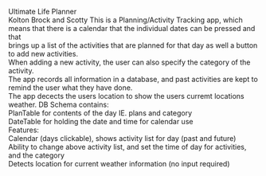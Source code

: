 Ultimate Life Planner  
Kolton Brock and Scotty
This is a Planning/Activity Tracking app, which means that there is a calendar that the individual dates can be pressed and that  
brings up a list of the activities that are planned for that day as well a button to add new activities.  
When adding a new activity, the user can also specify the category of the activity.  
The app records all information in a database, and past activities are kept to remind the user what they have done.  
The app decects the users location to show the users curremt locations weather.
DB Schema contains:  
PlanTable for contents of the day IE. plans and category  
DateTable for holding the date and time for calendar use    
Features:  
Calendar (days clickable), shows activity list for day (past and future)  
Ability to change above activity list, and set the time of day for activities, and the category  
Detects location for current weather information (no input required)

